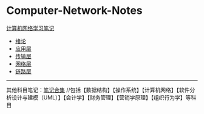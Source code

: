 # Computer-Network-Notes
[计算机网络学习笔记](https://mortimer-workspace.notion.site/2995fb794b534208b9ca7e13a8a6a83d?v=6768e3cc707942228b11c0903731248b&pvs=4)

* [绪论](https://mortimer-workspace.notion.site/03cc785a0ec94e3293501b97d0c4e708?pvs=4)
* [应用层](https://mortimer-workspace.notion.site/f98b8a9e61644baea653ba467314df52?pvs=4)
* [传输层](https://mortimer-workspace.notion.site/bc487feeca2c46c2aa09f5c06340ec21?pvs=4)
* [网络层](https://mortimer-workspace.notion.site/74d6aa3fb7df4b4bba403b5138634063?pvs=4)
* [链路层](https://mortimer-workspace.notion.site/9a4e3389f7324ab8ba378094d5db0962?pvs=4)

---

其他科目笔记：[笔记合集](https://mortimer-workspace.notion.site/5973720904a44feabf3fd1683c018777?v=c9e665fc020c4f43bb9b1b476983f1bf&pvs=4)
//包括【数据结构】【操作系统】【计算机网络】【软件分析设计与建模（UML）】【会计学】【财务管理】【营销学原理】【组织行为学】等科目
